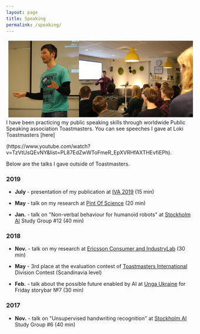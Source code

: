 ```yaml
---
layout: page
title: Speaking
permalink: /speaking/
---
```


<img style="float: left; border: 5px solid white" src="../assets/Speaker_v3.jpg" alt="portrait">
<p class="text-center">I have been practicing my public speaking skills through worldwide Public Speaking association Toastmasters.
You can see speeches I gave at Loki Toastmasters [here]</p>(https://www.youtube.com/watch?v=TzVtUsQEvNY&list=PL87EdZwWToFmeR_EpXVRHfAXTHEvfiEPh).

Below are the talks I gave outside of Toastmasters.


### 2019
* <strong>July</strong> - presentation of my publication at [IVA 2019](https://iva2019.sciencesconf.org/) (15 min)

*  <strong>May</strong> - talk on my research at [Pint Of Science](http://pintofscience.se/) (20 min)

*  <strong>Jan.</strong> - talk on "Non-verbal behaviour for humanoid robots" at [Stockholm AI](https://stockholm.ai) Study Group #12 (40&nbsp;min)


### 2018

*  <strong>Nov.</strong> - talk on my research at [Ericsson Consumer and IndustryLab](https://www.ericsson.com/en/trends-and-insights/consumerlab) (30 min)

*  <strong>May</strong> - 3rd place at the evaluation contest of [Toastmasters International](https://toastmasters.org) Division Contest (Scandinavia level)

*  <strong>Feb.</strong> - talk about the possible future enabled by AI at [Unga Ukraine](http://ungaukrainare.se/) for Friday storybar №7 (30&nbsp;min)

### 2017

*  <strong>Nov.</strong> - talk on "Unsupervised handwriting recognition" at [Stockholm AI](https://stockholm.ai) Study Group #6 (40 min)



